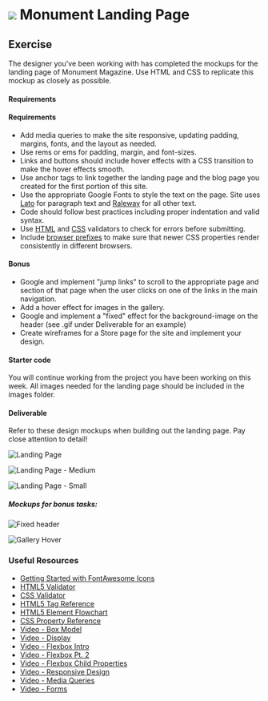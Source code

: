 # ![](https://ga-dash.s3.amazonaws.com/production/assets/logo-9f88ae6c9c3871690e33280fcf557f33.png) Monument Landing Page

## Exercise
The designer you've been working with has completed the mockups for the landing page of Monument Magazine. Use HTML and CSS to replicate this mockup as closely as possible.

#### Requirements

#### Requirements

- Add media queries to make the site responsive, updating padding, margins, fonts, and the layout as needed.
- Use rems or ems for padding, margin, and font-sizes.
- Links and buttons should include hover effects with a CSS transition to make the hover effects smooth.
- Use anchor tags to link together the landing page and the blog page you created for the first portion of this site.
- Use the appropriate Google Fonts to style the text on the page. Site uses [Lato](https://fonts.google.com/specimen/Lato) for paragraph text and [Raleway](https://fonts.google.com/specimen/Raleway) for all other text.
- Code should follow best practices including proper indentation and valid syntax.
- Use [HTML](https://html5.validator.nu/) and [CSS](https://jigsaw.w3.org/css-validator/#validate_by_input) validators to check for errors before submitting.
- Include [browser prefixes](http://pleeease.io/play/) to make sure that newer CSS properties render consistently in different browsers.

#### Bonus
- Google and implement "jump links" to scroll to the appropriate page and section of that page when the user clicks on one of the links in the main navigation.
- Add a hover effect for images in the gallery.
- Google and implement a "fixed" effect for the background-image on the header (see .gif under Deliverable for an example)
- Create wireframes for a Store page for the site and implement your design.

#### Starter code

You will continue working from the project you have been working on this week. All images needed for the landing page should be included in the images folder.

#### Deliverable

Refer to these design mockups when building out the landing page. Pay close attention to detail!

![Landing Page](screenshots/landing_page.png)

![Landing Page - Medium](screenshots/landing_page_medium.png)

![Landing Page - Small](screenshots/landing_page_small.png)

##### Mockups for bonus tasks:
![Fixed header](screenshots/landing-header.gif)

![Gallery Hover](screenshots/gallery_hover.gif)


### Useful Resources

- [Getting Started with FontAwesome Icons](http://fontawesome.io/get-started/)
- [HTML5 Validator](https://html5.validator.nu/)
- [CSS Validator](https://jigsaw.w3.org/css-validator/#validate_by_input)
- [HTML5 Tag Reference](http://www.htmldog.com/references/html/tags/)
- [HTML5 Element Flowchart](http://html5doctor.com/downloads/h5d-sectioning-flowchart.pdf)
- [CSS Property Reference](https://developer.mozilla.org/en-US/docs/Web/CSS/Reference)
- [Video - Box Model](https://www.youtube.com/watch?v=HNgdhp1_kEE&list=PLdnONIhPScST0Vy4LrIZiYKpFNoxgyH7J&index=6)
- [Video - Display](https://www.youtube.com/watch?v=qjSe_K3agYc&list=PLdnONIhPScST0Vy4LrIZiYKpFNoxgyH7J&index=7)
- [Video - Flexbox Intro](https://www.youtube.com/watch?v=tqdqEiTlqF0&list=PLdnONIhPScST0Vy4LrIZiYKpFNoxgyH7J&index=33)
- [Video - Flexbox Pt. 2](https://www.youtube.com/watch?v=7d8aAw8mzjI&index=34&list=PLdnONIhPScST0Vy4LrIZiYKpFNoxgyH7J)
- [Video - Flexbox Child Properties](https://www.youtube.com/watch?v=zDYAbI78dzc&list=PLdnONIhPScST0Vy4LrIZiYKpFNoxgyH7J&index=35)
- [Video - Responsive Design](https://www.youtube.com/watch?v=BsuCBmzLf_U&list=PLdnONIhPScST0Vy4LrIZiYKpFNoxgyH7J&index=21)
- [Video - Media Queries](https://www.youtube.com/watch?v=GYygtVolViM&list=PLdnONIhPScST0Vy4LrIZiYKpFNoxgyH7J&index=23)
- [Video - Forms](https://www.youtube.com/watch?v=-5tH2qnTnH0&index=16&list=PLdnONIhPScST0Vy4LrIZiYKpFNoxgyH7J)
